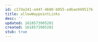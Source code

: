 ```yaml
---
id: c17da241-a44f-4680-b055-ad6ae949517b
title: allowWaypointLinks
desc: ''
updated: 1618573905201
created: 1618573905201
stub: true
---
```


